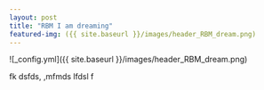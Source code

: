 ```yaml
---
layout: post
title: "RBM I am dreaming"
featured-img: ({{ site.baseurl }}/images/header_RBM_dream.png)
---
```




![_config.yml]({{ site.baseurl }}/images/header_RBM_dream.png)

fk dsfds, ,mfmds lfdsl f




